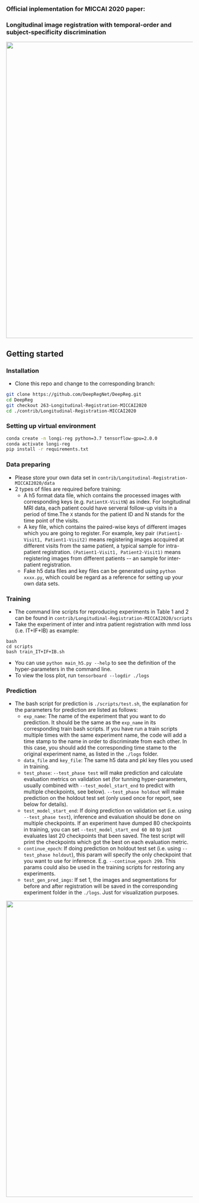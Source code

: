 ### Official inplementation for MICCAI 2020 paper: 
### Longitudinal image registration with temporal-order and subject-specificity discrimination

<img src="https://github.com/DeepRegNet/DeepReg/blob/263-Longitudinal-Registration-MICCAI2020/contrib/Longitudinal-Registration-MICCAI2020/figures/pipline.png" width="800"/>


## Getting started
### Installation
- Clone this repo and change to the corresponding branch:
```bash
git clone https://github.com/DeepRegNet/DeepReg.git
cd DeepReg
git checkout 263-Longitudinal-Registration-MICCAI2020
cd ./contrib/Longitudinal-Registration-MICCAI2020
```

### Setting up virtual environment
```bash
conda create -n longi-reg python=3.7 tensorflow-gpu=2.0.0
conda activate longi-reg
pip install -r requirements.txt
```

### Data preparing
- Please store your own data set in `contrib/Longitudinal-Registration-MICCAI2020/data`
- 2 types of files are required before training:
  - A h5 format data file, which contains the processed images with corresponding keys (e.g. `PatientX-VisitN`) as index. For longitudinal MRI data, each patient could have serveral follow-up visits in a period of time.The `X` stands for the patient ID and N stands for the time point of the visits. 
  - A key file, which contains the paired-wise keys of different images which you are going to register. For example, key pair `(Patient1-Visit1, Patient1-Visit2)` means registering images accquired at different visits from the same patient, a typical sample for intra-patient registration. `(Patient1-Visit1, Patient2-Visit1)` means registering images from different patients -- an sample for inter-patient registration.
  - Fake h5 data files and key files can be generated using `python xxxx.py`, which could be regard as a reference for setting up your own data sets.

### Training
- The command line scripts for reproducing experiments in Table 1 and 2 can be found in `contrib/Longitudinal-Registration-MICCAI2020/scripts`
- Take the experiment of inter and intra patient registration with mmd loss (i.e. IT+IF+IB) as example:
```
bash
cd scripts
bash train_IT+IF+IB.sh
```
- You can use `python main_h5.py --help` to see the definition of the hyper-parameters in the command line.
- To view the loss plot, run `tensorboard --logdir ./logs`

### Prediction
 - The bash script for prediction is `./scripts/test.sh`, the explanation for the parameters for prediction are listed as follows:
   - `exp_name`: The name of the experiment that you want to do prediction. It should be the same as the `exp_name` in its corresponding train bash scripts. If you have run a train scripts multiple times with the same experiment name, the code will add a time stamp to the name in order to discriminate from each other.  In this case, you should add the corresponding time stame to the original experiment name, as listed in the `./logs` folder.
   - `data_file` and `key_file`: The same h5 data and pkl key files you used in training.
   - `test_phase`: `--test_phase test` will make prediction and calculate evaluation metrics on validation set (for tunning hyper-parameters, usually combined with `--test_model_start_end` to predict with multiple checkpoints, see below). `--test_phase holdout` will make prediction on the holdout test set (only used once for report, see below for details).
   - `test_model_start_end`: If doing prediction on validation set (i.e. using `--test_phase test`), inference and evaluation should be done on multiple checkpoints. If an experiment have dumped 80 checkpoints in training, you can set `--test_model_start_end 60 80` to just evaluates last 20 checkpoints that been saved. The test script will print the checkpoints which got the best on each evaluation metric.
   - `continue_epoch`: If doing prediction on holdout test set (i.e. using `--test_phase holdout`), this param will specify the only checkpoint that you want to use for inference. E.g. `--continue_epoch 299`. This params could also be used in the training scripts for restoring any experiments.
   - `test_gen_pred_imgs`: If set 1, the images and segmentations for before and after registration will be saved in the corresponding experiment folder in the `./logs`. Just for visualization purposes.
<img src="https://github.com/DeepRegNet/DeepReg/blob/263-Longitudinal-Registration-MICCAI2020/contrib/Longitudinal-Registration-MICCAI2020/figures/vis.png" width="800"/>
